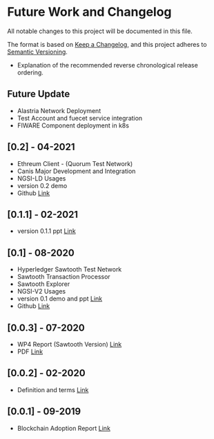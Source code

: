# Future Work and Changelog

All notable changes to this project will be documented in this file.

The format is based on [Keep a Changelog](https://keepachangelog.com/en/1.0.0/),
and this project adheres to [Semantic Versioning](https://semver.org/spec/v2.0.0.html).

- Explanation of the recommended reverse chronological release ordering.


## Future Update

- Alastria Network Deployment
- Test Account and fuecet service integration
- FIWARE Component deployment in k8s

## [0.2] - 04-2021
- Ethreum Client - (Quorum Test Network)
- Canis Major Development and Integration
- NGSI-LD Usages
- version 0.2 demo
- Github [Link](https://github.com/cattlechain)

## [0.1.1] - 02-2021

- version 0.1.1 ppt [Link](https://drive.google.com/file/d/1LANR6Dg9R-f7tiU9y6dnhdTJU9HEdcdf/view?usp=sharing)

## [0.1] - 08-2020
- Hyperledger Sawtooth Test Network
- Sawtooth Transaction Processor
- Sawtooth Explorer
- NGSI-V2 Usages
- version 0.1 demo and ppt [Link](https://drive.google.com/file/d/1LGl6R1jgOORgygDkig2WxqziNU5Wa1vc/view?usp=sharing)
- Github [Link](https://github.com/cattlechain)


## [0.0.3] - 07-2020

- WP4 Report (Sawtooth Version) [Link](https://docs.google.com/document/d/1Bf-yt485MXkusa-EliRQzEMuagMYP4tv6FFRGa_qPxE/edit?usp=sharing)
- PDF [Link](https://drive.google.com/file/d/1Lhymqrnu92LXHaOlhvKfT5UxDenKq-g4/view?usp=sharing)


## [0.0.2] - 02-2020

-  Definition and terms [Link](https://docs.google.com/document/d/1Rs1EI_IpH55vO18fywyCo3lOhBam_M9dH-sAiIiJKX8/edit?usp=sharing)

## [0.0.1] - 09-2019

-  Blockchain Adoption Report [Link](https://drive.google.com/file/d/1H-kmXXEzX1XANi6bh-Yu9FCm5C6NC0gC/view?usp=sharing)


